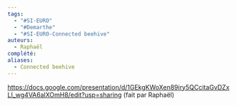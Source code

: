 ```yaml
---
tags:
  - "#SI-EURO"
  - "#Demarthe"
  - "#SI-EURO-Connected beehive"
auteurs:
  - Raphaël
complété: 
aliases:
  - Connected beehive
---
```

https://docs.google.com/presentation/d/1GEkgKWoXen89iry5QCcitaGvDZxLI_wg4VA6alXOmH8/edit?usp=sharing (fait par Raphaël)